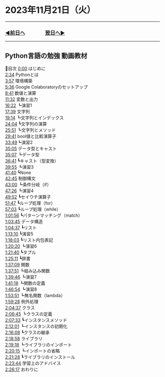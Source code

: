 # 2023年11月21日（火）

---

### [◀️前日へ](https://github.com/yuasys/chatty-journal/blob/main/2023/11/2023-11-20.md)&emsp;&emsp;&emsp;&emsp;[翌日へ▶️](https://github.com/yuasys/chatty-journal/blob/main/2023/11/2023-11-22.md)

---

## Python言語の勉強 動画教材

🔷目次
[0:00](https://www.youtube.com/watch?v=W1cnEb8LwVU&t=0s) はじめに  
[2:34](https://www.youtube.com/watch?v=W1cnEb8LwVU&t=154s) Pythonとは  
[3:57](https://www.youtube.com/watch?v=W1cnEb8LwVU&t=237s) 環境構築  
[5:36](https://www.youtube.com/watch?v=W1cnEb8LwVU&t=336s) Google Colaboratoryのセットアップ  
[8:41](https://www.youtube.com/watch?v=W1cnEb8LwVU&t=521s) 数値と演算  
[11:32](https://www.youtube.com/watch?v=W1cnEb8LwVU&t=692s) 変数と出力  
[16:22](https://www.youtube.com/watch?v=W1cnEb8LwVU&t=982s) ┗演習1  
[17:39](https://www.youtube.com/watch?v=W1cnEb8LwVU&t=1059s) 文字列  
[19:14](https://www.youtube.com/watch?v=W1cnEb8LwVU&t=1154) ┗文字列とインデックス  
[24:04](https://www.youtube.com/watch?v=W1cnEb8LwVU&t=1444s) ┗文字列の演算  
[25:51](https://www.youtube.com/watch?v=W1cnEb8LwVU&t=1611s) ┗文字列とメソッド  
[29:41](https://www.youtube.com/watch?v=W1cnEb8LwVU&t=1781s) bool値と比較演算子  
[33:49](https://www.youtube.com/watch?v=W1cnEb8LwVU&t=2029s)┗演習2  
[35:05](https://www.youtube.com/watch?v=W1cnEb8LwVU&t=2105s) データ型とキャスト  
[35:07](https://www.youtube.com/watch?v=W1cnEb8LwVU&t=2107s) ┗データ型  
[36:41](https://www.youtube.com/watch?v=W1cnEb8LwVU&t=2201s) ┗キャスト（型変換）  
[39:55](https://www.youtube.com/watch?v=W1cnEb8LwVU&t=2395s) ┗演習3  
[41:40](https://www.youtube.com/watch?v=W1cnEb8LwVU&t=2500s) ┗None  
[42:45](https://www.youtube.com/watch?v=W1cnEb8LwVU&t=2565s) 制御構文  
[43:00](https://www.youtube.com/watch?v=W1cnEb8LwVU&t=2580s) ┗条件分岐（if）  
[47:26](https://www.youtube.com/watch?v=W1cnEb8LwVU&t=2866s) ┗演習4  
[49:52](https://www.youtube.com/watch?v=W1cnEb8LwVU&t=2992s) ┗セイウチ演算子  
[51:47](https://www.youtube.com/watch?v=W1cnEb8LwVU&t=3107s) ┗ループ処理（for）  
[57:03](https://www.youtube.com/watch?v=W1cnEb8LwVU&t=3423s) ┗ループ処理（while）  
[1:01:56](https://www.youtube.com/watch?v=W1cnEb8LwVU&t=3777s) ┗パターンマッチング（match）  
[1:03:45](https://www.youtube.com/watch?v=W1cnEb8LwVU&t=3825s) データ構造  
[1:04:37](https://www.youtube.com/watch?v=W1cnEb8LwVU&t=3877s) ┗リスト  
[1:13:10](https://www.youtube.com/watch?v=W1cnEb8LwVU&t=4390s) ┗演習5  
[1:18:03](https://www.youtube.com/watch?v=W1cnEb8LwVU&t=4683s) ┗リスト内包表記  
[1:20:20](https://www.youtube.com/watch?v=W1cnEb8LwVU&t=4820s) ┗演習6  
[1:21:40](https://www.youtube.com/watch?v=W1cnEb8LwVU&t=4900s) ┗タプル  
[1:25:11](https://www.youtube.com/watch?v=W1cnEb8LwVU&t=5111s) ┗辞書  
[1:37:09](https://www.youtube.com/watch?v=W1cnEb8LwVU&t=5829s) 関数  
[1:37:51](https://www.youtube.com/watch?v=W1cnEb8LwVU&t=) ┗組み込み関数  
[1:39:46](https://www.youtube.com/watch?v=W1cnEb8LwVU&t=) ┗演習7  
[1:41:18](https://www.youtube.com/watch?v=W1cnEb8LwVU&t=) ┗関数の定義  
[1:46:54](https://www.youtube.com/watch?v=W1cnEb8LwVU&t=) ┗演習8  
[1:53:51](https://www.youtube.com/watch?v=W1cnEb8LwVU&t=) ┗無名関数（lambda）  
[1:59:28](https://www.youtube.com/watch?v=W1cnEb8LwVU&t=) 例外処理  
[2:04:37](https://www.youtube.com/watch?v=W1cnEb8LwVU&t=) クラス  
[2:06:45](https://www.youtube.com/watch?v=W1cnEb8LwVU&t=) ┗クラスの定義  
[2:07:33](https://www.youtube.com/watch?v=W1cnEb8LwVU&t=) ┗インスタンスメソッド    
[2:12:01](https://www.youtube.com/watch?v=W1cnEb8LwVU&t=) ┗インスタンスの初期化  
[2:16:08](https://www.youtube.com/watch?v=W1cnEb8LwVU&t=) ┗クラスの継承  
[2:18:58](https://www.youtube.com/watch?v=W1cnEb8LwVU&t=) ライブラリ  
[2:19:18](https://www.youtube.com/watch?v=W1cnEb8LwVU&t=) ┗ライブラリのインポート  
[2:20:15](https://www.youtube.com/watch?v=W1cnEb8LwVU&t=) ┗インポートの省略  
[2:21:28](https://www.youtube.com/watch?v=W1cnEb8LwVU&t=) ┗ライブラリのインストール  
[2:23:44](https://www.youtube.com/watch?v=W1cnEb8LwVU&t=) 学習上のアドバイス  
[2:26:17](https://www.youtube.com/watch?v=W1cnEb8LwVU&t=) おわりに  
